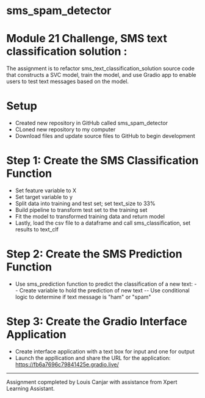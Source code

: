 # sms_spam_detector

# Module 21 Challenge, SMS text classification solution :

The assignment is to refactor sms_text_classification_solution source code that constructs a SVC model, train the model, and use Gradio app to enable users to test text messages based on the model.

# Setup
- Created new repository in GitHub called sms_spam_detector
- CLoned new repository to my computer
- Download files and update source files to GitHub to begin development

# Step 1:  Create the SMS Classification Function
- Set feature variable to X
- Set target variable to y
- Split data into training and test set; set text_size to 33%
- Build pipeline to transform test set to the training set
- Fit the model to transformed training data and return model
- Lastly, load the csv file to a dataframe and call sms_classification, set results to text_clf

# Step 2: Create the SMS Prediction Function
- Use sms_prediction function to predict the classification of a new text:
    -- Create variable to hold the prediction of new text
    -- Use conditional logic to determine if text message is "ham" or "spam"

# Step 3: Create the Gradio Interface Application
- Create interface application with a text box for input and one for output
- Launch the appllication and share the URL for the application: https://fb6a7696c79841425e.gradio.live/
___
Assignment copmpleted by Louis Canjar with assistance from Xpert Learning Assistant.